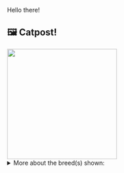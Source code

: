 Hello there!



## 🖼️ Catpost!

<sub>
    <img src="https://cdn2.thecatapi.com/images/YQtmOXP0_.jpg" height="256">
</sub>


<details>
<summary>More about the breed(s) shown:</summary>

Breed: Somali

Description: The Somali lives life to the fullest. He climbs higher, jumps farther, plays harder. Nothing escapes the notice of this highly intelligent and inquisitive cat. Somalis love the company of humans and other animals.

Links:
<ul>
  <li>CFA http://cfa.org/Breeds/BreedsSthruT/Somali.aspx</li>
  <li>Wikipedia https://en.wikipedia.org/wiki/Somali_(cat)</li>
</ul> 

</details>
